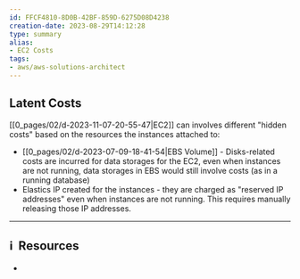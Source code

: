 ```yaml
---
id: FFCF4810-8D0B-42BF-859D-6275D08D4238
creation-date: 2023-08-29T14:12:28 
type: summary
alias:
- EC2 Costs
tags: 
- aws/aws-solutions-architect 
---
```


## Latent Costs

[[0_pages/02/d-2023-11-07-20-55-47|EC2]] can involves different "hidden costs" based on the resources the instances attached to: 
- [[0_pages/02/d-2023-07-09-18-41-54|EBS Volume]] - Disks-related costs are incurred for data storages for the EC2, even when instances are not running, data storages in EBS would still involve costs (as in a running database)
- Elastics IP created for the instances - they are charged as "reserved IP addresses" even when instances are not running. This requires manually releasing those IP addresses. 



---
## ℹ️  Resources
- 